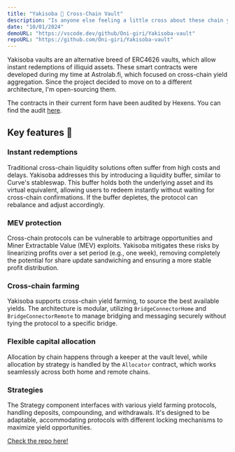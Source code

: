 ```yaml
---
title: "Yakisoba 🍜 Cross-Chain Vault"
description: "Is anyone else feeling a little cross about these chain yields?"
date: "10/01/2024"
demoURL: "https://vscode.dev/github/Oni-giri/Yakisoba-vault"
repoURL: "https://github.com/Oni-giri/Yakisoba-vault"
---
```


Yakisoba vaults are an alternative breed of ERC4626 vaults, which allow instant redemptions of illiquid assets. These smart contracts were developed during my time at Astrolab.fi, which focused on cross-chain yield aggregation. Since the project decided to move on to a different architecture, I'm open-sourcing them. 

The contracts in their current form have been audited by Hexens. You can find the audit [here](https://hexens.io/audits#astrolab).
## Key features 🍜
### Instant redemptions
Traditional cross-chain liquidity solutions often suffer from high costs and delays. Yakisoba addresses this by introducing a liquidity buffer, similar to Curve's stableswap. This buffer holds both the underlying asset and its virtual equivalent, allowing users to redeem instantly without waiting for cross-chain confirmations. If the buffer depletes, the protocol can rebalance and adjust accordingly.

### MEV protection
Cross-chain protocols can be vulnerable to arbitrage opportunities and Miner Extractable Value (MEV) exploits. Yakisoba mitigates these risks by linearizing profits over a set period (e.g., one week), removing completely the potential for share update sandwiching and ensuring a more stable profit distribution.

### Cross-chain farming
Yakisoba supports cross-chain yield farming, to source the best available yields. The architecture is modular, utilizing `BridgeConnectorHome` and `BridgeConnectorRemote` to manage bridging and messaging securely without tying the protocol to a specific bridge.

### Flexible capital allocation
Allocation by chain happens through a keeper at the vault level, while allocation by strategy is handled by the `Allocator` contract, which works seamlessly across both home and remote chains.

### Strategies
The Strategy component interfaces with various yield farming protocols, handling deposits, compounding, and withdrawals. It's designed to be adaptable, accommodating protocols with different locking mechanisms to maximize yield opportunities.

[Check the repo here!](https://github.com/Oni-giri/Yakisoba-vault)